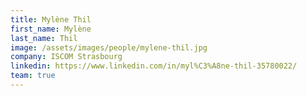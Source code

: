 ```yaml
---
title: Mylène Thil
first_name: Mylène
last_name: Thil
image: /assets/images/people/mylene-thil.jpg
company: ISCOM Strasbourg
linkedin: https://www.linkedin.com/in/myl%C3%A8ne-thil-35780022/
team: true
---
```

